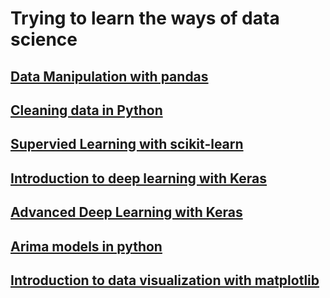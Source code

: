 # Trying to learn the ways of data science
## [Data Manipulation with pandas](PDF/Data%20Manipulation%20with%20pandas/Data%20Manipulation%20with%20pandas.md)

## [Cleaning data in Python](PDF/Cleaning%20Data%20in%20Python/Cleaning%20data%20in%20Python.md)
## [Supervied Learning with scikit-learn](PDF/Supervised%20Learning%20with%20scikit-learn/Supervied%20Learning%20with%20scikit-learn.md)
## [Introduction to deep learning with Keras](PDF/Introduction%20to%20deep%20learning%20with%20Keras/Introduction%20to%20deep%20learning%20with%20Keras.md)
## [Advanced Deep Learning with Keras](PDF/Advanced%20Deep%20Learning%20with%20keras/Advanced%20Deep%20Learning%20with%20Keras.md)
## [Arima models in python](PDF/ARIMA%20models%20in%20python/Arima%20models%20in%20python.md)

## [Introduction to data visualization with matplotlib](PDF/Introduction%20to%20data%20visualization%20with%20matplotlib/Introduction%20to%20data%20visualization%20with%20matplotlib.md)

